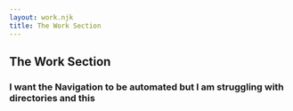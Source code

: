 ```yaml
---
layout: work.njk
title: The Work Section
---
```


## The Work Section

### I want the Navigation to be automated but I am struggling with directories and this
